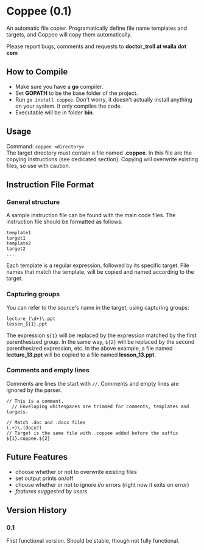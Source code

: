 Coppee (0.1)
============
An automatic file copier.
Programatically define file name templates and targets, and Coppee will copy
them automatically.

Please report bugs, comments and requests to **doctor_troll at walla dot com**

How to Compile
--------------
* Make sure you have a **go** compiler.
* Set **GOPATH** to be the base folder of the project.
* Run `go install coppee`. Don't worry, it doesn't actually install anything on your system. It only compiles
  the code.
* Executable will be in folder **bin**.

Usage
-----
Command: `coppee <directory>`  
The target directory must contain a file named **.coppee**. In this file are the
copying instructions (see dedicated section).
Copying will overwrite existing files, so use with caution.

Instruction File Format
-----------------------
### General structure
A sample instruction file can be found with the main code files.
The instruction file should be formatted as follows:  
```
template1
target1
template2
target2
...
```
Each template is a regular expression, followed by its specific target. File names that match
the template, will be copied and named according to the target.
### Capturing groups
You can refer to
the source's name in the target, using capturing groups:
```
lecture_(\d+)\.ppt
lesson_${1}.ppt
```
The expression `${1}` will be replaced by the expression matched by the first
parenthesized group. In the same way, `${2}` will be replaced by the second
parenthesized expression, etc. In the above example, a file named **lecture_13.ppt** will
be copied to a file named **lesson_13.ppt**.
### Comments and empty lines
Comments are lines the start with `//`. Comments and empty lines are ignored by
the parser.
```
// This is a comment.
  // Enveloping whitespaces are trimmed for comments, templates and targets.

// Match .doc and .docx files
(.+)\.(docx?)
// Target is the same file with .coppee added before the suffix
${1}.coppee.${2}
```

Future Features
---------------
* choose whether or not to overwrite existing files
* set output prints on/off
* choose whether or not to ignore i/o errors (right now it exits on error)
* *features suggested by users*

Version History
---------------
### 0.1
First functional version. Should be stable, though not fully functional.


